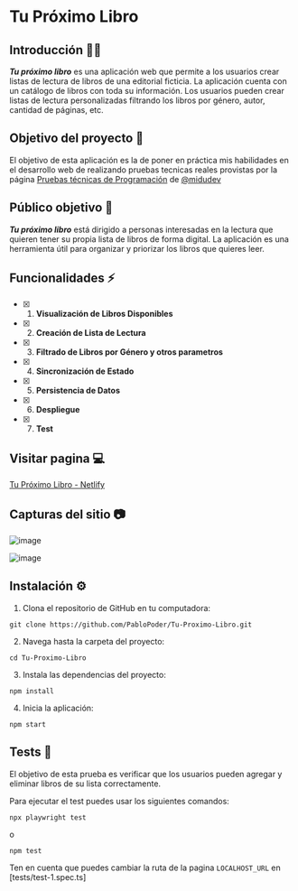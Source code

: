 # Tu Próximo Libro

## Introducción 👋🏻

***Tu próximo libro*** es una aplicación web que permite a los usuarios crear listas de lectura de libros de una editorial ficticia. La aplicación cuenta con un catálogo de libros con toda su información. Los usuarios pueden crear listas de lectura personalizadas filtrando los libros por género, autor, cantidad de páginas, etc.

## Objetivo del proyecto 🎯

El objetivo de esta aplicación es la de poner en práctica mis habilidades en el desarrollo web de realizando pruebas tecnicas reales provistas por la página [Pruebas técnicas de Programación](https://pruebastecnicas.com) de [@midudev](https://github.com/midudev/midudev)

## Público objetivo 👥

***Tu próximo libro*** está dirigido a personas interesadas en la lectura que quieren tener su propia lista de libros de forma digital. La aplicación es una herramienta útil para organizar y priorizar los libros que quieres leer.

## Funcionalidades ⚡

- [x] 1. **Visualización de Libros Disponibles**
- [x] 2. **Creación de Lista de Lectura**
- [x] 3. **Filtrado de Libros por Género y otros parametros**
- [x] 4. **Sincronización de Estado**
- [x] 5. **Persistencia de Datos**
- [x] 6. **Despliegue**
- [x] 7. **Test**

## Visitar pagina 💻
<a href="https://tuproximolibro.netlify.app/" target="_blank">Tu Próximo Libro - Netlify</a>


## Capturas del sitio 📷

![image](https://github.com/PabloPoder/Tu-Proximo-Libro/assets/50326883/2321ccd0-e55f-41ef-ae07-f53930859b2f)

![image](https://github.com/PabloPoder/Tu-Proximo-Libro/assets/50326883/e84d9fcb-ef8d-4f85-8f0d-7e75c813ea8f)

## Instalación ⚙️
1. Clona el repositorio de GitHub en tu computadora:
```
git clone https://github.com/PabloPoder/Tu-Proximo-Libro.git
```

2. Navega hasta la carpeta del proyecto:
```
cd Tu-Proximo-Libro
```

3. Instala las dependencias del proyecto:
```
npm install
```

4. Inicia la aplicación:
```
npm start
```

## Tests 🧪

El objetivo de esta prueba es verificar que los usuarios pueden agregar y eliminar libros de su lista correctamente.

Para ejecutar el test puedes usar los siguientes comandos:

```
npx playwright test
```
o

```
npm test
```

Ten en cuenta que puedes cambiar la ruta de la pagina `LOCALHOST_URL` en [tests/test-1.spec.ts]
